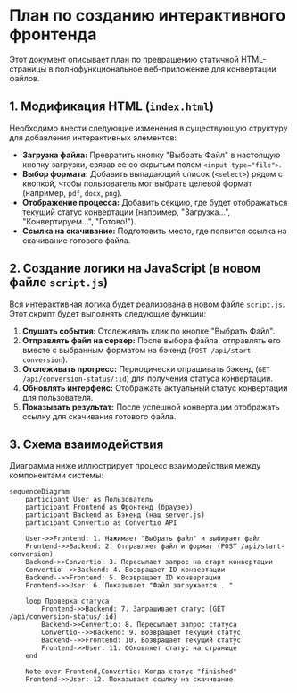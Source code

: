 # План по созданию интерактивного фронтенда

Этот документ описывает план по превращению статичной HTML-страницы в полнофункциональное веб-приложение для конвертации файлов.

## 1. Модификация HTML (`index.html`)

Необходимо внести следующие изменения в существующую структуру для добавления интерактивных элементов:

-   **Загрузка файла:** Превратить кнопку "Выбрать Файл" в настоящую кнопку загрузки, связав ее со скрытым полем `<input type="file">`.
-   **Выбор формата:** Добавить выпадающий список (`<select>`) рядом с кнопкой, чтобы пользователь мог выбрать целевой формат (например, `pdf`, `docx`, `png`).
-   **Отображение процесса:** Добавить секцию, где будет отображаться текущий статус конвертации (например, "Загрузка...", "Конвертируем...", "Готово!").
-   **Ссылка на скачивание:** Подготовить место, где появится ссылка на скачивание готового файла.

## 2. Создание логики на JavaScript (в новом файле `script.js`)

Вся интерактивная логика будет реализована в новом файле `script.js`. Этот скрипт будет выполнять следующие функции:

1.  **Слушать события:** Отслеживать клик по кнопке "Выбрать Файл".
2.  **Отправлять файл на сервер:** После выбора файла, отправлять его вместе с выбранным форматом на бэкенд (`POST /api/start-conversion`).
3.  **Отслеживать прогресс:** Периодически опрашивать бэкенд (`GET /api/conversion-status/:id`) для получения статуса конвертации.
4.  **Обновлять интерфейс:** Отображать актуальный статус конвертации для пользователя.
5.  **Показывать результат:** После успешной конвертации отображать ссылку для скачивания готового файла.

## 3. Схема взаимодействия

Диаграмма ниже иллюстрирует процесс взаимодействия между компонентами системы:

```mermaid
sequenceDiagram
    participant User as Пользователь
    participant Frontend as Фронтенд (браузер)
    participant Backend as Бэкенд (наш server.js)
    participant Convertio as Convertio API

    User->>Frontend: 1. Нажимает "Выбрать файл" и выбирает файл
    Frontend->>Backend: 2. Отправляет файл и формат (POST /api/start-conversion)
    Backend->>Convertio: 3. Пересылает запрос на старт конвертации
    Convertio-->>Backend: 4. Возвращает ID конвертации
    Backend-->>Frontend: 5. Возвращает ID конвертации
    Frontend->>User: 6. Показывает "Файл загружается..."

    loop Проверка статуса
        Frontend->>Backend: 7. Запрашивает статус (GET /api/conversion-status/:id)
        Backend->>Convertio: 8. Пересылает запрос статуса
        Convertio-->>Backend: 9. Возвращает текущий статус
        Backend-->>Frontend: 10. Возвращает текущий статус
        Frontend->>User: 11. Обновляет статус на странице
    end

    Note over Frontend,Convertio: Когда статус "finished"
    Frontend->>User: 12. Показывает ссылку на скачивание